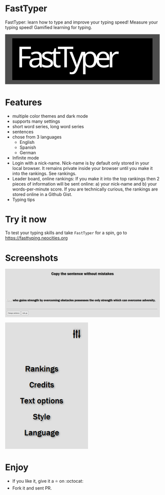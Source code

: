 # FastTyper
FastTyper: learn how to type and improve your typing speed! Measure your typing speed! Gamified learning for typing.

![FastTyper Logo](images/Logo_readme_FT_blackWhite.svg)

# Features
- multiple color themes and dark mode
- supports many settings
- short word series, long word series
- sentences
- chose from 3 languages
  - English
  - Spanish
  - German
- Infinite mode
- Login with a nick-name. Nick-name is by default only stored in your local browser. It remains private inside your browser until you make it into the rankings. See rankings.
- Leader board, online rankings: If you make it into the top rankings then 2 pieces of information will be sent online: a) your nick-name and b) your words-per-minute score. If you are technically curious, the rankings are stored online in a Github Gist.
- Typing tips

# Try it now

To test your typing skills and take `FastTyper` for a spin, go to https://fasttyping.neocities.org

# Screenshots

![FastTyper screenshot](images/Screenshot-main.png)

![FastTyper screenshot](images/Screenshot-settings.png)

# Enjoy

- If you like it, give it a :star: on :octocat:
- Fork it and sent PR. 
